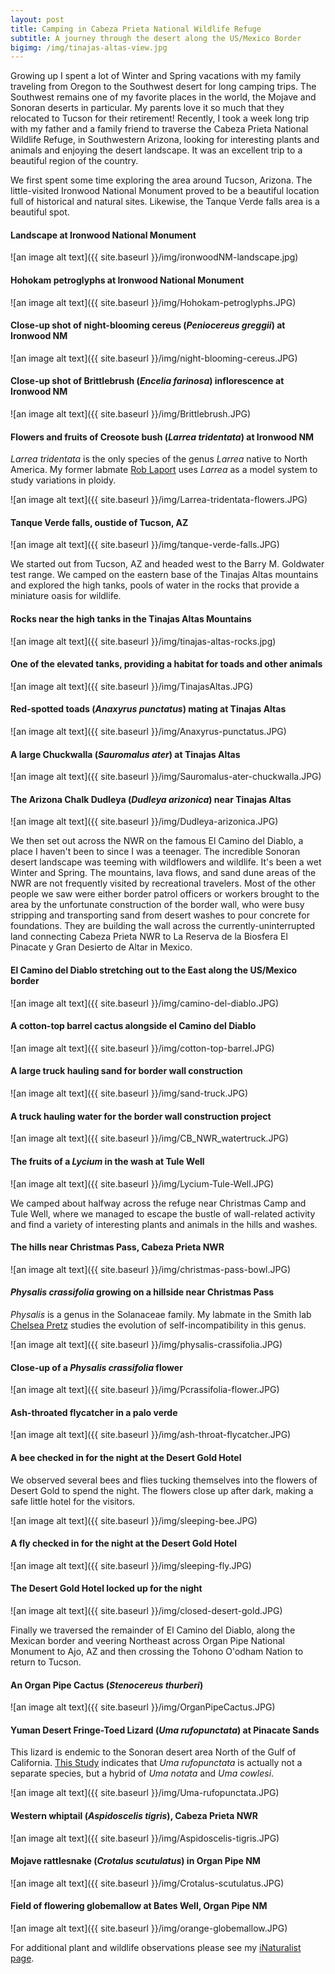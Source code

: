 ```yaml
---
layout: post
title: Camping in Cabeza Prieta National Wildlife Refuge
subtitle: A journey through the desert along the US/Mexico Border
bigimg: /img/tinajas-altas-view.jpg
---
```


Growing up I spent a lot of Winter and Spring vacations with my family traveling from Oregon to the Southwest desert for long camping trips. The Southwest remains one of my favorite places in the world, the Mojave and Sonoran deserts in particular. My parents love it so much that they relocated to Tucson for their retirement! Recently, I took a week long trip with my father and a family friend to traverse the Cabeza Prieta National Wildlife Refuge, in Southwestern Arizona, looking for interesting plants and animals and enjoying the desert landscape. It was an excellent trip to a beautiful region of the country. 

We first spent some time exploring the area around Tucson, Arizona. The little-visited Ironwood National Monument proved to be a beautiful location full of historical and natural sites. Likewise, the Tanque Verde falls area is a beautiful spot. 

#### Landscape at Ironwood National Monument

![an image alt text]({{ site.baseurl }}/img/ironwoodNM-landscape.jpg)

#### Hohokam petroglyphs at Ironwood National Monument

![an image alt text]({{ site.baseurl }}/img/Hohokam-petroglyphs.JPG)

#### Close-up shot of night-blooming cereus (*Peniocereus greggii*) at Ironwood NM

![an image alt text]({{ site.baseurl }}/img/night-blooming-cereus.JPG)

#### Close-up shot of Brittlebrush (*Encelia farinosa*) inflorescence at Ironwood NM

![an image alt text]({{ site.baseurl }}/img/Brittlebrush.JPG)

#### Flowers and fruits of Creosote bush (*Larrea tridentata*) at Ironwood NM
*Larrea tridentata* is the only species of the genus *Larrea* native to North America. My former labmate [Rob Laport](http://www.robertlaport.com/) uses *Larrea* as a model system to study variations in ploidy.

![an image alt text]({{ site.baseurl }}/img/Larrea-tridentata-flowers.JPG)

#### Tanque Verde falls, oustide of Tucson, AZ

![an image alt text]({{ site.baseurl }}/img/tanque-verde-falls.JPG)


We started out from Tucson, AZ and headed west to the Barry M. Goldwater test range. We camped on the eastern base of the Tinajas Altas mountains and explored the high tanks, pools of water in the rocks that provide a miniature oasis for wildlife. 

#### Rocks near the high tanks in the Tinajas Altas Mountains

![an image alt text]({{ site.baseurl }}/img/tinajas-altas-rocks.jpg)

#### One of the elevated tanks, providing a habitat for toads and other animals

![an image alt text]({{ site.baseurl }}/img/TinajasAltas.JPG)

#### Red-spotted toads (*Anaxyrus punctatus*) mating at Tinajas Altas

![an image alt text]({{ site.baseurl }}/img/Anaxyrus-punctatus.JPG)

#### A large Chuckwalla (*Sauromalus ater*) at Tinajas Altas

![an image alt text]({{ site.baseurl }}/img/Sauromalus-ater-chuckwalla.JPG)

#### The Arizona Chalk Dudleya (*Dudleya arizonica*) near Tinajas Altas

![an image alt text]({{ site.baseurl }}/img/Dudleya-arizonica.JPG)



We then set out across the NWR on the famous El Camino del Diablo, a place I haven't been to since I was a teenager. The incredible Sonoran desert landscape was teeming with wildflowers and wildlife. It's been a wet Winter and Spring. The mountains, lava flows, and sand dune areas of the NWR are not frequently visited by recreational travelers. Most of the other people we saw were either border patrol officers or workers brought to the area by the unfortunate construction of the border wall, who were busy stripping and transporting sand from desert washes to pour concrete for foundations. They are building the wall across the currently-uninterrupted land connecting Cabeza Prieta NWR to La Reserva de la Biosfera El Pinacate y Gran Desierto de Altar in Mexico.

#### El Camino del Diablo stretching out to the East along the US/Mexico border

![an image alt text]({{ site.baseurl }}/img/camino-del-diablo.JPG)

#### A cotton-top barrel cactus alongside el Camino del Diablo

![an image alt text]({{ site.baseurl }}/img/cotton-top-barrel.JPG)

#### A large truck hauling sand for border wall construction

![an image alt text]({{ site.baseurl }}/img/sand-truck.JPG)

#### A truck hauling water for the border wall construction project

![an image alt text]({{ site.baseurl }}/img/CB_NWR_watertruck.JPG)

#### The fruits of a *Lycium* in the wash at Tule Well

![an image alt text]({{ site.baseurl }}/img/Lycium-Tule-Well.JPG)



We camped about halfway across the refuge near Christmas Camp and Tule Well, where we managed to escape the bustle of wall-related activity and find a variety of interesting plants and animals in the hills and washes. 

#### The hills near Christmas Pass, Cabeza Prieta NWR

![an image alt text]({{ site.baseurl }}/img/christmas-pass-bowl.JPG)

#### *Physalis crassifolia* growing on a hillside near Christmas Pass
*Physalis* is a genus in the Solanaceae family. My labmate in the Smith lab [Chelsea Pretz](https://www.colorado.edu/smithlab/people/chelsea-pretz) studies the evolution of self-incompatibility in this genus. 

![an image alt text]({{ site.baseurl }}/img/physalis-crassifolia.JPG)

#### Close-up of a *Physalis crassifolia* flower

![an image alt text]({{ site.baseurl }}/img/Pcrassifolia-flower.JPG)

#### Ash-throated flycatcher in a palo verde 

![an image alt text]({{ site.baseurl }}/img/ash-throat-flycatcher.JPG)

#### A bee checked in for the night at the Desert Gold Hotel
We observed several bees and flies tucking themselves into the flowers of Desert Gold to spend the night. The flowers close up after dark, making a safe little hotel for the visitors. 

![an image alt text]({{ site.baseurl }}/img/sleeping-bee.JPG)

#### A fly checked in for the night at the Desert Gold Hotel

![an image alt text]({{ site.baseurl }}/img/sleeping-fly.JPG)

#### The Desert Gold Hotel locked up for the night

![an image alt text]({{ site.baseurl }}/img/closed-desert-gold.JPG)



Finally we traversed the remainder of El Camino del Diablo, along the Mexican border and veering Northeast across Organ Pipe National Monument to Ajo, AZ and then crossing the Tohono O'odham Nation to return to Tucson. 

#### An Organ Pipe Cactus (*Stenocereus thurberi*)

![an image alt text]({{ site.baseurl }}/img/OrganPipeCactus.JPG)

#### Yuman Desert Fringe-Toed Lizard (*Uma rufopunctata*) at Pinacate Sands
This lizard is endemic to the Sonoran desert area North of the Gulf of California. [This Study](https://www.sciencedirect.com/science/article/abs/pii/S1055790316302330?via%3Dihub) indicates that *Uma rufopunctata* is actually not a separate species, but a hybrid of *Uma notata* and *Uma cowlesi*. 

![an image alt text]({{ site.baseurl }}/img/Uma-rufopunctata.JPG)

#### Western whiptail (*Aspidoscelis tigris*), Cabeza Prieta NWR

![an image alt text]({{ site.baseurl }}/img/Aspidoscelis-tigris.JPG)

#### Mojave rattlesnake (*Crotalus scutulatus*) in Organ Pipe NM

![an image alt text]({{ site.baseurl }}/img/Crotalus-scutulatus.JPG)

#### Field of flowering globemallow at Bates Well, Organ Pipe NM

![an image alt text]({{ site.baseurl }}/img/orange-globemallow.JPG)


For additional plant and wildlife observations please see my [iNaturalist page](https://www.inaturalist.org/observations?place_id=any&user_id=lukewheeler&verifiable=any). 

